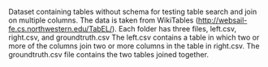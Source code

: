 Dataset containing tables without schema for testing table search and join on multiple columns.
The data is taken from WikiTables (http://websail-fe.cs.northwestern.edu/TabEL/).
Each folder has three files, left.csv, right.csv, and groundtruth.csv
The left.csv contains a table in which two or more of the columns join two or more columns in the table in right.csv.
The groundtruth.csv file contains the two tables joined together.